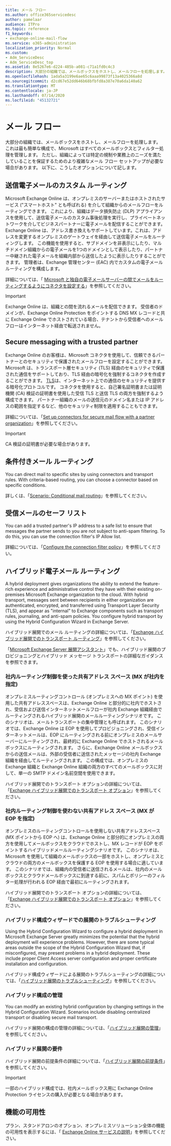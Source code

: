 ```yaml
---
title: メール フロー
ms.author: office365servicedesc
author: pamelaar
audience: ITPro
ms.topic: reference
f1_keywords:
- exchange-online-mail-flow
ms.service: o365-administration
localization_priority: Normal
ms.custom:
- Adm_ServiceDesc
- Adm_ServiceDesc_top
ms.assetid: 8e5267e6-d224-485b-a081-c71a1fd0c4c3
description: 大部分の組織では、メールボックスをホストし、メールフローを処理します。 これは最も簡単な構成で、Microsoft はすべてのメールボックスとフィルター処理を管理します。 ただし、組織によっては特定の規制や業務上のニーズを満たしていることを保証するためのより複雑なメール フロー セットアップが必要な場合があります。 以下に、こうしたオプションについて記します。
ms.openlocfilehash: 1ada5a3199e6ae65c6aaa99873f13a4025366a8d
ms.sourcegitcommit: d2cd67e52dd646b68bfbfd8a387e70a6da140a62
ms.translationtype: MT
ms.contentlocale: ja-JP
ms.lasthandoff: 07/14/2020
ms.locfileid: "45132721"
---
```

# <a name="mail-flow"></a>メール フロー

大部分の組織では、メールボックスをホストし、メールフローを処理します。 これは最も簡単な構成で、Microsoft はすべてのメールボックスとフィルター処理を管理します。 ただし、組織によっては特定の規制や業務上のニーズを満たしていることを保証するためのより複雑なメール フロー セットアップが必要な場合があります。 以下に、こうしたオプションについて記します。 
  
## <a name="custom-routing-of-outbound-email"></a>送信電子メールのカスタム ルーティング

Microsoft Exchange Online は、オンプレミスのサーバーまたはホストされたサービス ("スマートホスト" とも呼ばれる) を介して組織からのメールフローをルーティングできます。 これにより、組織はデータ損失防止 (DLP) アプライアンスを使用して、送信電子メールのカスタム事後処理を実行し、プライベートネットワークを介してビジネスパートナーに電子メールを配信することができます。 Exchange Online は、アドレス書き換えもサポートしています。これは、アドレスを変更するオンプレミスのゲートウェイを経由して送信電子メールをルーティングします。 この機能を使用すると、サブドメインを非表示にしたり、マルチドメイン組織からの電子メールを1つのドメインとして表示したり、パートナー中継された電子メールを組織内部から送信したように表示したりすることができます。 管理者は、Exchange 管理センター (EAC) 内でカスタムの電子メールルーティングを構成します。
  
詳細については、「 [Microsoft と独自の電子メールサーバーの間でメールをルーティングするようにコネクタを設定する](https://docs.microsoft.com/exchange/mail-flow-best-practices/use-connectors-to-configure-mail-flow/set-up-connectors-to-route-mail)」を参照してください。
  
> [!IMPORTANT]
> Exchange Online は、組織との間を流れるメールを配信できます。 受信者のドメインが、Exchange Online Protection をポイントする DNS MX レコードと共に Exchange Online でホストされている場合、テナントから受信者へのメールフローはインターネット経由で転送されません。
  
## <a name="secure-messaging-with-a-trusted-partner"></a>Secure messaging with a trusted partner

Exchange Online のお客様は、Microsoft コネクタを使用して、信頼できるパートナーとのセキュリティで保護されたメールフローを設定することができます。 Microsoft は、トランスポート層セキュリティ (TLS) 経由のセキュリティで保護された通信をサポートしており、TLS 経由の暗号化を強制するコネクタを作成することができます。 [TLS](https://docs.microsoft.com/office365/securitycompliance/exchange-online-uses-tls-to-secure-email-connections)は、インターネット上での通信のセキュリティを提供する暗号化プロトコルです。 コネクタを使用すると、自己署名証明書または証明機関 (CA) 検証の証明書を使用した受信 TLS と送信 TLS の両方を強制するよう構成できます。 パートナー組織のメールの送信元のドメイン名または IP アドレスの範囲を指定するなど、他のセキュリティ制限を適用することもできます。 
  
詳細については、「[Set up connectors for secure mail flow with a partner organization](https://docs.microsoft.com/exchange/mail-flow-best-practices/use-connectors-to-configure-mail-flow/set-up-connectors-for-secure-mail-flow-with-a-partner)」を参照してください。
  
> [!IMPORTANT]
> CA 検証の証明書が必要な場合があります。 
  
## <a name="conditional-mail-routing"></a>条件付きメール ルーティング

You can direct mail to specific sites by using connectors and transport rules. With criteria-based routing, you can choose a connector based on specific conditions.
  
詳しくは、「[Scenario: Conditional mail routing](https://docs.microsoft.com/exchange/mail-flow-best-practices/use-connectors-to-configure-mail-flow/conditional-mail-routing)」を参照してください。
  
## <a name="incoming-mail-safe-list"></a>受信メールのセーフ リスト

You can add a trusted partner's IP address to a safe list to ensure that messages the partner sends to you are not subject to anti-spam filtering. To do this, you can use the connection filter's IP Allow list.
  
詳細については、「[Configure the connection filter policy](https://docs.microsoft.com/office365/SecurityCompliance/configure-the-connection-filter-policy)」を参照してください。
  
## <a name="hybrid-email-routing"></a>ハイブリッド電子メール ルーティング

A hybrid deployment gives organizations the ability to extend the feature-rich experience and administrative control they have with their existing on-premises Microsoft Exchange organization to the cloud. With hybrid transport, messages sent between recipients in either organization are authenticated, encrypted, and transferred using Transport Layer Security (TLS), and appear as "internal" to Exchange components such as transport rules, journaling, and anti-spam policies. You configure hybrid transport by using the Hybrid Configuration Wizard in Exchange Server.
  
ハイブリッド展開でのメール ルーティングの詳細については、「[Exchange ハイブリッド展開でのトランスポート ルーティング](https://go.microsoft.com/fwlink/p/?LinkId=271757)」を参照してください。
  
「[Microsoft Exchange Server 展開アシスタント](https://go.microsoft.com/fwlink/p/?LinkId=287036)」でも、ハイブリッド展開のプロビジョニングとハイブリッド メッセージ トランスポートの詳細なガイダンスを参照できます。 
  
### <a name="shared-address-space-with-on-premises-routing-control-mx-points-to-on-premises"></a>社内ルーティング制御を使った共有アドレス スペース (MX が社内を指定)

オンプレミスルーティングコントロール (オンプレミスへの MX ポイント) を使用した共有アドレススペースは、Exchange Online と部分的に社内でホストされ、受信および送信インターネットメールフローが社内 Exchange 組織経由でルーティングされるハイブリッド展開のメールルーティングシナリオです。 このシナリオは、メールトランスポートの集中管理とも呼ばれます。 このシナリオでは、Exchange Online は EOP を使用してプロビジョニングされ、受信インターネットメールは、EOP にルーティングされる前にオンプレミスのメールサーバーにルーティングされ、最終的に Exchange Online でホストされるメールボックスにルーティングされます。 さらに、Exchange Online メールボックスからの送信メールは、外部の受信者に送信されたメッセージの社内 Exchange 組織を経由してルーティングされます。 この構成では、オンプレミスの Exchange 組織と Exchange Online 組織の両方のすべてのメールボックスに対して、単一の SMTP ドメイン名前空間を使用できます。 
  
ハイブリッド展開でのトランスポート オプションの詳細については、「[Exchange ハイブリッド展開でのトランスポート オプション](https://go.microsoft.com/fwlink/p/?LinkID=271758)」を参照してください。
  
### <a name="shared-address-space-without-on-premises-routing-control-mx-points-to-eop"></a>社内ルーティング制御を使わない共有アドレス スペース (MX が EOP を指定)

オンプレミスのルーティングコントロールを使用しない共有アドレススペース (MX ポイントから EOP へ) は、Exchange Online と部分的にオンプレミスの両方を使用してメールボックスをクラウドでホストし、MX レコードが EOP をポイントするハイブリッドメールルーティングシナリオです。 このシナリオは、Microsoft を使用して組織のメールボックスの一部をホストし、オンプレミスとクラウドの両方のメールボックスを保護する EOP を使用する場合に適しています。 このシナリオでは、組織内の受信者に送信されるメールは、社内のメールボックスとクラウドメールボックスに到達する前に、スパムとポリシーのフィルター処理が行われる EOP 経由で最初にルーティングされます。 
  
ハイブリッド展開でのトランスポート オプションの詳細については、「[Exchange ハイブリッド展開でのトランスポート オプション](https://go.microsoft.com/fwlink/p/?LinkID=271758)」を参照してください。
  
### <a name="troubleshooting-a-deployment-with-the-hybrid-configuration-wizard"></a>ハイブリッド構成ウィザードでの展開のトラブルシューティング

Using the Hybrid Configuration Wizard to configure a hybrid deployment in Microsoft Exchange Server greatly minimizes the potential that the hybrid deployment will experience problems. However, there are some typical areas outside the scope of the Hybrid Configuration Wizard that, if misconfigured, may present problems in a hybrid deployment. These include proper Client Access server configuration and proper certificate installation and configuration.
  
ハイブリッド構成ウィザードによる展開のトラブルシューティングの詳細については、「[ハイブリッド展開のトラブルシューティング](https://go.microsoft.com/fwlink/p/?LinkId=271040)」を参照してください。
  
### <a name="managing-a-hybrid-configuration"></a>ハイブリッド構成の管理

You can modify an existing hybrid configuration by changing settings in the Hybrid Configuration Wizard. Scenarios include disabling centralized transport or disabling secure mail transport.
  
ハイブリッド展開の構成の管理の詳細については、「[ハイブリッド展開の管理](https://go.microsoft.com/fwlink/p/?LinkId=271044)」を参照してください。
  
### <a name="hybrid-deployment-requirements"></a>ハイブリッド展開の要件

ハイブリッド展開の前提条件の詳細については、「[ハイブリッド展開の前提条件](https://go.microsoft.com/fwlink/p/?LinkId=271759)」を参照してください。
  
> [!IMPORTANT]
> 一部のハイブリッド構成では、社内メールボックス用に Exchange Online Protection ライセンスの購入が必要となる場合があります。 
  
## <a name="feature-availability"></a>機能の可用性

プラン、スタンドアロンのオプション、オンプレミスソリューション全体の機能の可用性を表示するには、「 [Exchange Online サービスの説明](exchange-online-service-description.md)」を参照してください。
  